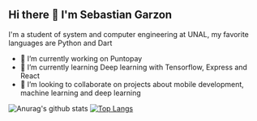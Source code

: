 ## Hi there 👋 I'm Sebastian Garzon

I'm a student of system and computer engineering at UNAL, my favorite languages are Python and Dart

- 🔭 I’m currently working on Puntopay
- 🌱 I’m currently learning Deep learning with Tensorflow, Express and React
- 👯 I’m looking to collaborate on projects about mobile development, machine learning and deep learning

![Anurag's github stats](https://github-readme-stats.vercel.app/api?username=nestorsgarzonc&show_icons=true&theme=gradient)
   [![Top Langs](https://github-readme-stats.vercel.app/api/top-langs/?username=nestorsgarzonc&layout=compact&hide=php&count_private=true)](https://github.com/nestorsgarzonc?tab=repositories)





<!--
**nestorsgarzonc/nestorsgarzonc** is a ✨ _special_ ✨ repository because its `README.md` (this file) appears on your GitHub profile.

Here are some ideas to get you started:



- 🤔 I’m looking for help with ...
- 💬 Ask me about ...
- 📫 How to reach me: ...
- 😄 Pronouns: ...
- ⚡ Fun fact: ...
-->
